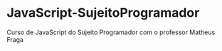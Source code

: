 # JavaScript-SujeitoProgramador
 Curso de JavaScript do Sujeito Programador com o professor Matheus Fraga
